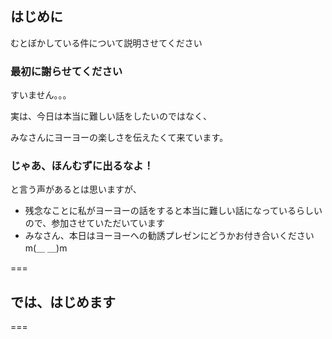## はじめに

むとぼかしている件について説明させてください

>>>

### 最初に謝らせてください

すいません。。。

実は、今日は本当に難しい話をしたいのではなく、

みなさんにヨーヨーの楽しさを伝えたくて来ています。

>>>

### じゃあ、ほんむずに出るなよ！

と言う声があるとは思いますが、

* 残念なことに私がヨーヨーの話をすると本当に難しい話になっているらしいので、参加させていただいています
* みなさん、本日はヨーヨーへの勧誘プレゼンにどうかお付き合いくださいm(＿ ＿)m

===

## では、はじめます

===
